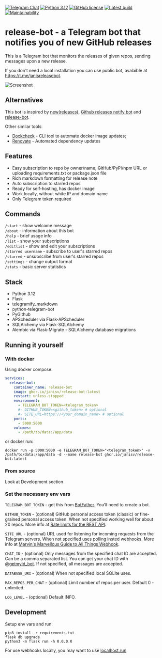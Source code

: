 [![Telegram Chat](https://img.shields.io/static/v1?label=Bot&message=release-bot&color=29a1d4&logo=telegram)](https://t.me/janisreleasebot)
[![Python 3.12](https://img.shields.io/badge/python-3.12-x.svg)](https://www.python.org/downloads/release/python-312/)
[![GitHub license](https://img.shields.io/github/license/JanisV/release-bot.svg)](https://github.com/JanisV/release-bot/blob/main/LICENSE)
[![Latest build](https://github.com/JanisV/release-bot/actions/workflows/docker.yml/badge.svg)](https://github.com/JanisV/release-bot/pkgs/container/release-bot)
[![Maintainability](https://api.codeclimate.com/v1/badges/b75abdb47ff5ec2cc5cf/maintainability)](https://codeclimate.com/github/JanisV/release-bot/maintainability)

# release-bot - a Telegram bot that notifies you of new GitHub releases

This is a Telegram bot that monitors the releases of given repos, sending messages upon a new release.

If you don't need a local installation you can use public bot, avalaible at https://t.me/janisreleasebot.

![Screenshot](https://github.com/user-attachments/assets/7587a21e-72c3-4462-9b19-d321f85c68dc)

## Alternatives

This bot is inspired by [new(releases)](https://newreleases.io/), [Github releases notify bot](https://github.com/pyatyispyatil/github-releases-notify-bot) and [release-bot](https://github.com/chofnar/release-bot).

Other similar tools:

- [Dockcheck](https://github.com/mag37/dockcheck) - CLI tool to automate docker image updates;
- [Renovate](https://docs.renovatebot.com/) - Automated dependency updates

## Features

- Easy subscription to repo by owner/name, GitHub/PyPI/npm URL or uploading requirements.txt or package.json file
- Rich markdown formatting for release note
- Auto subscription to starred repos
- Ready for self-hosting, has docker image
- Work locally, without white IP and domain name
- Only Telegram token required

## Commands

`/start` - show welcome message  
`/about` - information about this bot  
`/help` - brief usage info  
`/list` - show your subscriptions  
`/editlist` - show and edit your subscriptions  
`/starred username` - subscribe to user's starred repos  
`/starred` - unsubscribe from user's starred repos  
`/settings` - change output format  
`/stats` - basic server statistics

## Stack

- Python 3.12
- Flask
- telegramify_markdown
- python-telegram-bot
- PyGithub
- APScheduler via Flask-APScheduler
- SQLAlchemy via Flask-SQLAlchemy
- Alembic via Flask-Migrate - SQLAlchemy database migrations

## Running it yourself

### With docker

Using docker compose:

```yaml
services:
  release-bot:
    container_name: release-bot
    image: ghcr.io/janisv/release-bot:latest
    restart: unless-stopped
    environment:
      - TELEGRAM_BOT_TOKEN=<telegram_token>
      #- GITHUB_TOKEN=<github_token> # optional
      #- SITE_URL=https://<your_domain_name> # optional
    ports:
      - 5000:5000
    volumes:
      - /path/to/data:/app/data
```

or docker run:

`docker run -p 5000:5000 -e TELEGRAM_BOT_TOKEN="<telegram_token>" -v /path/to/data:/app/data -d --name release-bot ghcr.io/janisv/release-bot:latest`

### From source

Look at Development section

### Set the necessary env vars

`TELEGRAM_BOT_TOKEN` - get this from [BotFather](https://t.me/botfather). You'll need to create a bot.

`GITHUB_TOKEN` - (optional) GitHub personal access token (classic) or fine-grained personal access token. When not specified working well for about 20 repos. More info at [Rate limits for the REST API](https://docs.github.com/en/rest/using-the-rest-api/rate-limits-for-the-rest-api?apiVersion=2022-11-28).

`SITE_URL` - (optional) URL used for listening for incoming requests from the Telegram servers. When not specified uses polling insted webhooks. More info at [Marvin's Marvellous Guide to All Things Webhook](https://core.telegram.org/bots/webhooks).

`CHAT_ID` - (optional) Only messages from the specified chat ID are accepted. Can be a comma separated list. You can get your chat ID with [@getmyid_bot](https://t.me/getmyid_bot). If not specified, all messages are accepted.

`DATABASE_URI` - (optional) When not specified local SQLite uses.

`MAX_REPOS_PER_CHAT` - (optional) Limit number of repos per user. Default 0 - unlimited.

`LOG_LEVEL` - (optional) Default INFO.

## Development

Setup env vars and run:

```shell
pip3 install -r requirements.txt
flask db upgrade
python3 -m flask run -h 0.0.0.0
```

For use webhooks locally, you may want to use [localhost.run](https://localhost.run/).
